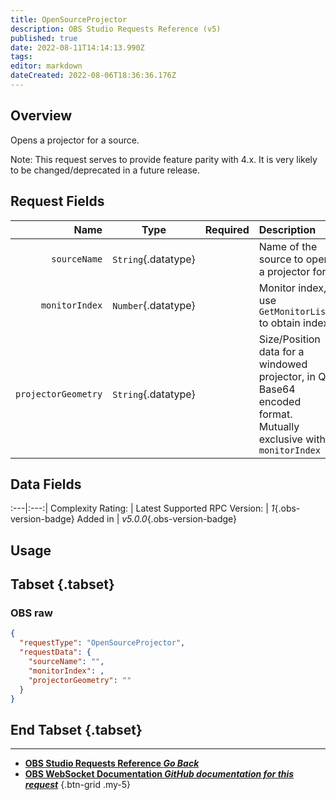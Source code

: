 ```yaml
---
title: OpenSourceProjector
description: OBS Studio Requests Reference (v5)
published: true
date: 2022-08-11T14:14:13.990Z
tags: 
editor: markdown
dateCreated: 2022-08-06T18:36:36.176Z
---
```


## Overview
Opens a projector for a source.

Note: This request serves to provide feature parity with 4.x. It is very likely to be changed/deprecated in a future release.

## Request Fields
Name | Type | Required| Description |
----:|:----:|:-------:|:------------|
`sourceName` | `String`{.datatype} | <i class="mdi mdi-check-bold"></i> | Name of the source to open a projector for
`monitorIndex` | `Number`{.datatype} | <i class="mdi mdi-close-thick"></i> | Monitor index, use `GetMonitorList` to obtain index | -1: Opens projector in windowed mode
`projectorGeometry` | `String`{.datatype} | <i class="mdi mdi-close-thick"></i> | Size/Position data for a windowed projector, in Qt Base64 encoded format. Mutually exclusive with `monitorIndex`

## Data Fields
:---|:---:|
Complexity Rating: | <span class="stars stars--3"></span>
Latest Supported RPC Version: | *1*{.obs-version-badge}
Added in | *v5.0.0*{.obs-version-badge}

## Usage
## Tabset {.tabset}
### OBS raw
```json
{
  "requestType": "OpenSourceProjector",
  "requestData": {
    "sourceName": "",
    "monitorIndex": ,
    "projectorGeometry": ""
  }
}
```
## End Tabset {.tabset}

---

- [<i class="mdi mdi-chevron-left"></i>**OBS Studio Requests Reference *Go Back***](/en/Broadcasters/OBS/Requests)
- [<i class="mdi mdi-github"></i> **OBS WebSocket Documentation *GitHub documentation for this request***](https://github.com/obsproject/obs-websocket/blob/master/docs/generated/protocol.md#opensourceprojector)
{.btn-grid .my-5}